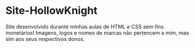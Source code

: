 # Site-HollowKnight
Site desenvolvido durante minhas aulas de HTML e CSS sem fins monetários! Imagens, logos e nomes de marcas não pertencem a mim, mas sim aos seus respectivos donos.
